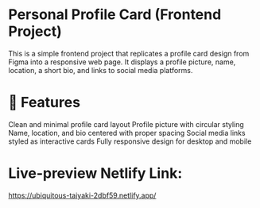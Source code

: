 # Personal Profile Card (Frontend Project)
This is a simple frontend project that replicates a profile card design from Figma into a responsive web page.
It displays a profile picture, name, location, a short bio, and links to social media platforms.

# 🚀 Features
Clean and minimal profile card layout
Profile picture with circular styling
Name, location, and bio centered with proper spacing
Social media links styled as interactive cards
Fully responsive design for desktop and mobile

# Live-preview Netlify Link:
https://ubiquitous-taiyaki-2dbf59.netlify.app/
